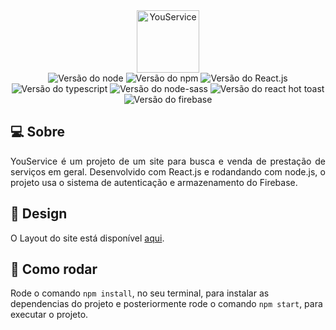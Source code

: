 <div align="center">
    <img width="100px" alt="YouService" src="https://user-images.githubusercontent.com/56361775/188349668-01d42023-7b78-4c33-9a1a-398404e3df97.svg">
</div>

<div align="center">
    <img alt="Versão do node" src="https://img.shields.io/badge/node-v16.7.13-018635">
    <img alt="Versão do npm" src="https://img.shields.io/badge/npm-v4.0.1-cc3534">
    <img alt="Versão do React.js" src="https://img.shields.io/badge/react-v18.1.0-61dafb">
    <img alt="Versão do typescript" src="https://img.shields.io/badge/typescript-v4.4.2-2f72bc">
    <img alt="Versão do node-sass" src="https://img.shields.io/badge/node--sass-v5.0.0-cc6699">
    <img alt="Versão do react hot toast" src="https://img.shields.io/badge/react--hot--toast-v2.3.0-371e14">
    <img alt="Versão do firebase" src="https://img.shields.io/badge/firebase-v9.8.2-f2c129">  
</div>


## 💻 Sobre

<p align="justify">
    YouService é um projeto de um site para busca e venda de prestação de serviços em geral.
    Desenvolvido com React.js e rodandando com node.js, o projeto usa o sistema de autenticação e armazenamento do Firebase.
</p>

## 🔖 Design

O Layout do site está disponível [aqui](https://www.figma.com/file/wYi862ECfPmoVromRPu9Ql/YouService-Web?node-id=0%3A1).

## 🚀 Como rodar

Rode o comando `npm install`, no seu terminal, para instalar as dependencias do projeto e posteriormente 
rode o comando `npm start`, para executar o projeto.
